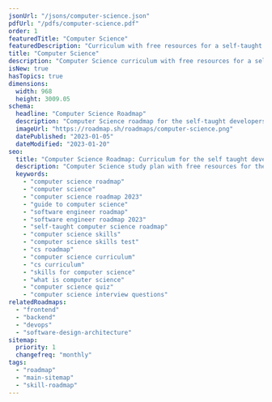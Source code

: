 ```yaml
---
jsonUrl: "/jsons/computer-science.json"
pdfUrl: "/pdfs/computer-science.pdf"
order: 1
featuredTitle: "Computer Science"
featuredDescription: "Curriculum with free resources for a self-taught developer."
title: "Computer Science"
description: "Computer Science curriculum with free resources for a self-taught developer."
isNew: true
hasTopics: true
dimensions:
  width: 968
  height: 3009.05
schema:
  headline: "Computer Science Roadmap"
  description: "Computer Science roadmap for the self-taught developers and bootcamp grads. We also have resources and short descriptions attached to the roadmap items so you can get everything you want to learn in one place."
  imageUrl: "https://roadmap.sh/roadmaps/computer-science.png"
  datePublished: "2023-01-05"
  dateModified: "2023-01-20"
seo:
  title: "Computer Science Roadmap: Curriculum for the self taught developer"
  description: "Computer Science study plan with free resources for the self-taught and bootcamp grads wanting to learn Computer Science."
  keywords:
    - "computer science roadmap"
    - "computer science"
    - "computer science roadmap 2023"
    - "guide to computer science"
    - "software engineer roadmap"
    - "software engineer roadmap 2023"
    - "self-taught computer science roadmap"
    - "computer science skills"
    - "computer science skills test"
    - "cs roadmap"
    - "computer science curriculum"
    - "cs curriculum"
    - "skills for computer science"
    - "what is computer science"
    - "computer science quiz"
    - "computer science interview questions"
relatedRoadmaps:
  - "frontend"
  - "backend"
  - "devops"
  - "software-design-architecture"
sitemap:
  priority: 1
  changefreq: "monthly"
tags:
  - "roadmap"
  - "main-sitemap"
  - "skill-roadmap"
---
```


